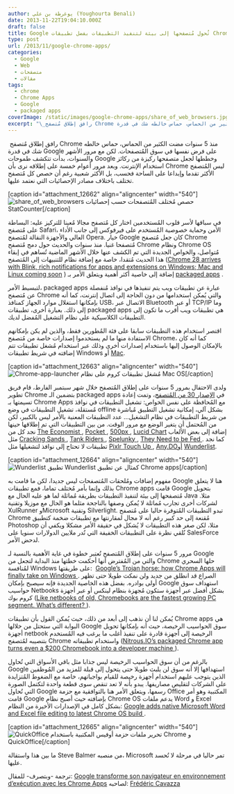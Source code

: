 ```yaml
---
author: يوغرطة بن علي (Youghourta Benali)
date: 2013-11-22T19:04:10.000Z
draft: false
title: Google تُحول مُتصفحها إلى بيئة لتنفيذ التطبيقات بفضل تطبيقات Chrome Apps
type: post
url: /2013/11/google-chrome-apps/
categories:
  - Google
  - Web
  - متصفحات
  - مقالات
tags:
  - chrome
  - Chrome Apps
  - Google
  - packaged apps
coverImage: /static/images/google-chrome-apps/share_of_web_browsers.jpg
excerpt: "\_رافق إطلاق مُتصفح Chrome منذ 5 سنوات مضت الكثير من الحماس، حماس خالطه شك في قدرة Google على فرض نفسها في سوق المُتصفحات. لكن مع مرور الأشهر والسنوات، بدأت تتكشف طموحات Google وخططها لجعل متصفحها ركيزة من ركائز استخدام الإنترنت."
---
```

 رافق إطلاق مُتصفح Chrome منذ 5 سنوات مضت الكثير من الحماس، حماس خالطه شك في قدرة Google على فرض نفسها في سوق المُتصفحات. لكن مع مرور الأشهر والسنوات، بدأت تتكشف طموحات Google وخططها لجعل متصفحها ركيزة من ركائز استخدام الإنترنت. وبعد مرور أعوام خمسة على إطلاقه نرى بأن Chrome ليس المُتصفح الأكثر تقدما وإبداعا على الساحة فحسب، بل الأكثر شعبية رغم أن حصص كل مُتصفح تختلف باختلاف مصادر الإحصائيات التي نعتمد عليها.

\[caption id="attachment\_12662" align="aligncenter" width="540"]![share_of_web_browsers](/static/images/google-chrome-apps/share_of_web_browsers.jpg) حصص مُختلف المُتصفحات حسب إحصائيات StatCounter\[/caption]

في سباقها لأسر قلوب المُستخدمين اختار كل مُتصفح مجالا مُعينا للتركيز عليه: البساطة على مُتصفح Safari، الأمن وحماية خصوصية المُستخدم على فيرفوكس إلى جانب الأداء العالي والأجهزة النقالة لمُتصفح Opera. خيار Google كان جعل مُتصفح Chrome مُتصفحا غنيا. منذ سنوات والحديث حول دمج مُتصفح Chrome ونظام Chrome OS مُتواصل، والخواص الجديدة التي تم الكشف عنها خلال الأشهر الماضية تُساهم في إبقاء هذا الحديث مُتقدا، خاصة مع إضافة نظام للتنبيهات إلى المُتصفح ([Chrome 28 arrives with Blink, rich notifications for apps and extensions on Windows; Mac and Linux coming soon](http://thenextweb.com/google/2013/07/09/chrome-28-arrives-with-rich-notifications-for-apps-and-extensions-on-windows-mac-and-linux-coming-soon/) ) إضافة إلى خاصية أكثر أهمية ويتعلق الأمر بـ [packaged apps](http://blog.chromium.org/2013/02/chrome-app-launcher-developer-preview.html) .

لتبسيط الأمر، packaged apps عبارة عن تطبيقات ويب يتم تنفيذها في نوافذ مُنفصلة عن مُتصفح Chrome والتي يُمكن استخدامها من دون الحاجة إلى اتصال إنترنت، كما أنه بإمكانها استغلال موارد الجهاز كمنافذ USB، الاتصال عبر Bluetooth أو عبر TCP/IP وما إلى ذلك. بعبارة أخرى، تطبيقات packaged apps هي تطبيقات ويب أقرب ما تكون إلى التطبيقات الكلاسيكية على نظام التشغيل المُفضل لديك.

اقتصر استخدام هذه التطبيقات سابقا على فئة المُطورين فقط، والذين لم يكن بإمكانهم الاستفادة منها ما لم يستخدموا إصدارات خاصة من مُتصفح Chrome، كما أنه كان بالإمكان الوصول إليها باستخدام إصدارات أخرى وذلك عبر استخدام مُشغل تطبيقات تتم إضافته في شريط تطبيقات Windows أو [Mac](http://www.omgchrome.com/chrome-app-launcher-for-mac/).

\[caption id="attachment\_12663" align="aligncenter" width="540"]![Chrome-app-launcher](/static/images/google-chrome-apps/Chrome-app-launcher.jpg) مُشغل تطبيقات كروم على نظام Mac OS\[/caption]

ولدى الاحتفال بمرور 5 سنوات على إطلاق المُتصفح خلال شهر سبتمبر الفارط، قام فريق تطوير Chrome بتضمين الـ packaged apps في [الإصدار ](http://chrome.blogspot.co.uk/2013/09/a-new-breed-of-chrome-apps.html)[30 ](http://chrome.blogspot.co.uk/2013/09/a-new-breed-of-chrome-apps.html)[من المُتصفح](http://chrome.blogspot.co.uk/2013/09/a-new-breed-of-chrome-apps.html)، وتمت إعادة تسيمتها بـ Chrome Apps مع المُحافظة على نفس الخواص: تشغيل التطبيقات في نوافذ مُستقلة، تشغيل التطبيقات في وضع offline بشكل آلي، إمكانية تشغيل التطبيق مُباشرة من شريط التطبيقات في نظام التشغيل... عدد التطبيقات المعنية بالأمر ليس بالكبير، لكن من المُحتمل أن يتغير الوضع مع مرور الوقت. من بين التطبيقات التي تم إطلاقها حينها نجد كل من [The Economist ](https://chrome.google.com/webstore/detail/the-economist/gebjgjhbjedcomcajgpodjgfjgkepgpl), [Pocket ](https://chrome.google.com/webstore/detail/pocket/mjcnijlhddpbdemagnpefmlkjdagkogk), [500px ](https://chrome.google.com/webstore/detail/500px/egpociadnldbkfkjpmjoaibnbcoeplja), [Lucid Chart](https://chrome.google.com/webstore/detail/lucidchart-diagram-app/djejicklhojeokkfmdelnempiecmdomj) إضافة إلى بعض الألعاب مثل [Cracking Sands ](https://chrome.google.com/webstore/detail/cracking-sands-racing/pnafpgbiiobelphegdbieldnmojicndb/), [Tank Riders ](https://chrome.google.com/webstore/detail/tank-riders/gdmmodjlfegeieihcdcgcalkgmhgmiae), [Spelunky ](https://chrome.google.com/webstore/detail/spelunky-html5/mhagnkphcmpkmabhocgimoncfaihkpof/), [They Need to be Fed ](https://chrome.google.com/webstore/detail/they-need-to-be-fed/madbiikglegjjjgpokagkobjaioeekpd). كما نجد تطبيقات لا تحتاج إلى نوافذ لتشغيلها مثل [Pixlr Touch Up ](https://chrome.google.com/webstore/detail/pixlr-touch-up/jklljiahjgoglchglekebfljnmbaleig/), [Any.DOأ](https://chrome.google.com/webstore/detail/anydo/ocgddccilgpeepgglnlpchkpgamkgmld)و [Wunderlist](https://chrome.google.com/webstore/detail/wunderlist-for-chrome/ojcflmmmcfpacggndoaaflkmcoblhnbh).

\[caption id="attachment\_12664" align="aligncenter" width="540"]![Wunderlist](/static/images/google-chrome-apps/Wunderlist.jpg) تطبيق Wunderlist كمثال عن تطبيق Chrome apps\[/caption]

مفهوم إضافات ومُلحقات المُتصفحات ليس جديدا، لكن ما قامت به Google هنا لا يتعلق بذلك وإنما بأمر مُختلف تماما، فمع تطبيقات Chrome apps قامت Google بتحويل مُتصفحها إلى بيئة لتنفيذ التطبيقات بطريقة مُماثلة لما هو عليه الحال مع Java مثلا. لشركات أخرى تجارب مُماثلة لا يُمكن وصفها بالناجحة مثلما هو الحال مع موزيلا وتقنية XulRunner وMicrosoft وتقنية Silverlight. تبدو التطبيقات المُتوفرة حاليا على مُتصفح Chrome مُقنعة إلى حد كبير رغم أنه لا مجال لمقارنتها مع تطبيقات ضخمة كتطبيق Photoshop مثلا، لكن صغر هذه التطبيقات لا يُشكل في حقيقة الأمر مشكلا ويكفي أن نُلقي نظرة على التطبيقات الخفيفة التي تُدر ملايين الدولارات سنويا على SalesForce لدحض الأمر.

مرور 5 سنوات على إطلاق المُتصفح تُعتبر خطوة في غاية الأهمية بالنسبة لـ Google والتي من المُفترض أنها أحكمت خطتها منذ البداية لتجعل من Chrome حلها السحري لمُنافسة Windows على طريقتها:  [Google’s Trojan horse: how Chrome Apps will finally take on Windows ](http://www.theverge.com/2013/9/5/4696618/google-chrome-apps-chrome-os-windows-os-x-blink). الصراع قد انطلق من جديد ولن نمكث طويلا حتى تظهر أولى بوادره. بفضل هذه الخاصية الجديدة فإنه سيصبح بإمكان Google استهداف سوق حواسيب Netbooks بشكل أفضل عبر أجهزة ستكون مُجهزة بنظام لينكس أو عبر أجهزة كروم بوك ([Like netbooks of old, Chromebooks are the fastest growing PC segment. What’s different? ](http://gigaom.com/2013/07/15/like-netbooks-of-old-chromebooks-are-the-fastest-growing-pc-segment-whats-different/)).

يُمكن لنا أن نذهب إلى أبعد من ذلك، حيث يُمكن القول بأن تطبيقات Chrome apps هي البوابة التي ستحتل من خلالها Google سوق الحواسيب الرخيصة، حيث أنه بإمكانها تحويل أجهزة netbook الرخيصة إلى أجهزة قادرة على تنفيذ أغلب ما يرغب فيه المُستخدم بتنصيبه لمُتصفح Chrome واستخدام تطبيقاته ([Nitrous.IO’s packaged Chrome app turns even a $200 Chromebook into a developer machine ](http://thenextweb.com/apps/2013/09/06/nitrous-ios-packaged-chrome-app-turns-even-a-200-chromebook-into-a-developer-machine/)).

بالرغم من أن سوق الحواسيب الرخيصة ليس جذابا مثل باقي الأسواق التي تُحاول Google استهدافها إلا أنه سوق لن يلبث طويلا حتى يتحول إلى قبلة للمزيد من المُوظفين الذين يتوجب عليهم استخدام أجهزة رخيصة للقيام بواجباتهم، خاصة مع الضغوط المُتزايدة على الشركات لتقليص مصاريفها. يبدو بأنه لا تعد تنقص سوى قطعة واحدة لتكتمل الصورة التي تُحاول Google رسمها، ويتعلق الأمر هنا بالتوافقية مع حزمة Office المكتبية وهو أمر قامت Google بإضافته حيث أصبح نظام Chrome OS يدعم ملفات Word و Excel بشكل كامل في الإصدارات الأخيرة من النظام: [Google adds native Microsoft Word and Excel file editing to latest Chrome OS build ](http://thenextweb.com/google/2013/06/28/google-adds-native-microsoft-word-and-excel-file-editing-to-latest-chrome-os-build/).

\[caption id="attachment\_12665" align="aligncenter" width="540"]![QuickOffice](/static/images/google-chrome-apps/QuickOffice.jpg) تحرير ملفات حزمة أوفيس المكتبية باستخدام Chrome و QuickOffice\[/caption]

ما بين هذا واستقالة Steve Balmer من منصبه، Microsoft تمر حاليا في مرحلة لا تُحسد عليها.

ترجمة -وبتصرف- للمقال: [Google transforme son navigateur en environnement d’exécution avec les Chrome Apps](http://www.interfacesriches.fr/2013/09/09/google-transforme-son-navigateur-en-environnement-dexecution-avec-les-chrome-apps/) لصاحبه: [Frédéric Cavazza](https://twitter.com/FredCavazza%E2%80%8E)
